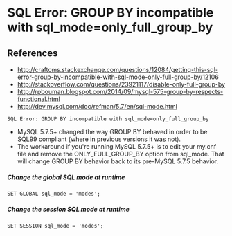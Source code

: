 # SQL Error: GROUP BY incompatible with sql_mode=only_full_group_by

## References
* http://craftcms.stackexchange.com/questions/12084/getting-this-sql-error-group-by-incompatible-with-sql-mode-only-full-group-by/12106
* http://stackoverflow.com/questions/23921117/disable-only-full-group-by
* http://rpbouman.blogspot.com/2014/09/mysql-575-group-by-respects-functional.html
* http://dev.mysql.com/doc/refman/5.7/en/sql-mode.html


```
SQL Error: GROUP BY incompatible with sql_mode=only_full_group_by
```

* MySQL 5.7.5+ changed the way GROUP BY behaved in order to be SQL99 compliant (where in previous versions it was not).
* The workaround if you're running MySQL 5.7.5+ is to edit your my.cnf file and remove the ONLY_FULL_GROUP_BY option from sql_mode. That will change GROUP BY behavior back to its pre-MySQL 5.7.5 behavior.

##### Change the global SQL mode at runtime
```
SET GLOBAL sql_mode = 'modes';
```

##### Change the session SQL mode at runtime
```
SET SESSION sql_mode = 'modes';
```
